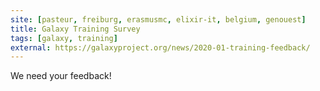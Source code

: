```yaml
---
site: [pasteur, freiburg, erasmusmc, elixir-it, belgium, genouest]
title: Galaxy Training Survey
tags: [galaxy, training]
external: https://galaxyproject.org/news/2020-01-training-feedback/
---
```



We need your feedback!

